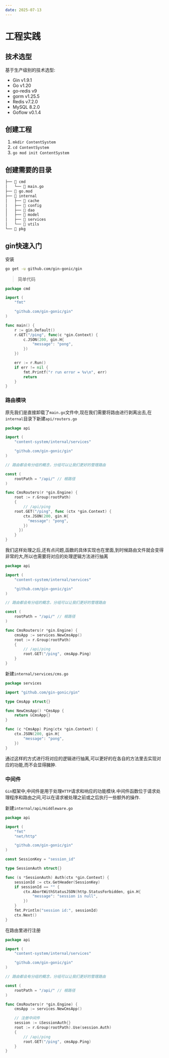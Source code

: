 ```yaml
---
date: 2025-07-13
---
```


# 工程实践

## 技术选型

基于生产级别的技术选型:

- Gin v1.9.1
- Go v1.20
- go-redis v9
- gorm v1.25.5
- Redis v7.2.0
- MySQL 8.2.0
- Goflow v0.1.4



## 创建工程

1. `mkdir ContentSystem`
2. `cd ContentSystem`
3. `go mod init ContentSystem`



## 创建需要的目录

```bash
├──  cmd
│   └──  main.go
├──  go.mod
├──  internal
│   ├── 󰃨 cache
│   ├──  config
│   ├──  dao
│   ├──  model
│   ├──  services
│   └──  utils
└──  pkg
```



## gin快速入门

安装

```bash
go get -u github.com/gin-gonic/gin
```

> 简单代码

```go
package cmd

import (
	"fmt"

	"github.com/gin-gonic/gin"
)

func main() {
	r := gin.Default()
	r.GET("/ping", func(c *gin.Context) {
		c.JSON(200, gin.H{
			"message": "pong",
		})
	})

	err := r.Run()
	if err != nil {
		fmt.Printf("r run error = %v\n", err)
		return
	}
}

```

### 路由模块

原先我们是直接卸载了`main.go`文件中,现在我们需要将路由进行剥离出去,在`internal`目录下新建`api/routers.go`

```go
package api

import (
	"content-system/internal/services"

	"github.com/gin-gonic/gin"
)

// 路由都会有分组的概念，分组可以让我们更好的管理路由

const (
	rootPath = "/api/" // 根路径
)

func CmsRouters(r *gin.Engine) {
	root := r.Group(rootPath)
	{
		// /api/ping
    root.GET("/ping", func (ctx *gin.Context) {
        ctx.JSON(200, gin.H{
          "message": "pong",
        })
      })
	}
}

```

我们这样处理之后,还有点问题,函数的具体实现也在里面,到时候路由文件就会变得非常的大,所以也需要将对应的处理逻辑方法进行抽离

```go
package api

import (
	"content-system/internal/services"

	"github.com/gin-gonic/gin"
)

// 路由都会有分组的概念，分组可以让我们更好的管理路由

const (
	rootPath = "/api/" // 根路径
)

func CmsRouters(r *gin.Engine) {
	cmsApp := services.NewCmsApp()
	root := r.Group(rootPath)
	{
		// /api/ping
		root.GET("/ping", cmsApp.Ping)
	}
}

```

新建`internal/services/cms.go`

```go
package services

import "github.com/gin-gonic/gin"

type CmsApp struct{}

func NewCmsApp() *CmsApp {
	return &CmsApp{}
}

func (c *CmsApp) Ping(ctx *gin.Context) {
	ctx.JSON(200, gin.H{
		"message": "pong",
	})
}

```

通过这样的方式进行将对应的逻辑进行抽离,可以更好的在各自的方法里去实现对应的功能,而不会显得臃肿.



### 中间件

`Gin`框架中,中间件是用于处理`HTTP`请求和响应的功能模块.中间件函数位于请求处理程序和路由之间,可以在请求被处理之前或之后执行一些额外的操作.

新建`internal/api/middleware.go`

```go
package api

import (
	"fmt"
	"net/http"

	"github.com/gin-gonic/gin"
)

const SessionKey = "session_id"

type SessionAuth struct{}

func (s *SessionAuth) Auth(ctx *gin.Context) {
	sessionId := ctx.GetHeader(SessionKey)
	if sessionId == "" {
		ctx.AbortWithStatusJSON(http.StatusForbidden, gin.H{
			"message": "session is null",
		})
	}
	fmt.Println("session id:", sessionId)
	ctx.Next()
}

```

在路由里进行注册

```go
package api

import (
	"content-system/internal/services"

	"github.com/gin-gonic/gin"
)

// 路由都会有分组的概念，分组可以让我们更好的管理路由

const (
	rootPath = "/api/" // 根路径
)

func CmsRouters(r *gin.Engine) {
	cmsApp := services.NewCmsApp()

	// 注册中间件
	session := &SessionAuth{}
	root := r.Group(rootPath).Use(session.Auth)
	{
		// /api/ping
		root.GET("/ping", cmsApp.Ping)
	}
}

```

